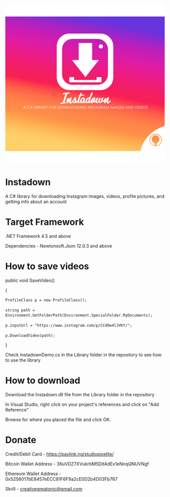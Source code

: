 ![Image](https://github.com/studiopixelite/instadown/blob/master/Library/Instadown%20By%20Pixelite.png?raw=true)

# Instadown
A C# library for downloading Instagram images, videos, profile pictures, and getting info about an account

# Target Framework
.NET Framework 4.5 and above

Dependencies - Newtonsoft.Json 12.0.3 and above

# How to save videos
public void SaveVideo()

{

    ProfileClass p = new ProfileClass();
    
    string path = Environment.GetFolderPath(Environment.SpecialFolder.MyDocuments);
    
    p.inputUrl = "https://www.instagram.com/p/CCd0w4lJVKY/"; 
    
    p.DownloadVideo(path);
 }
 
Check InstadownDemo.cs in the Library folder in the repository to see how to use the library

# How to download

Download the Instadown.dll file from the Library folder in the repository

In Visual Studio, right click on your project's references and click on "Add Reference"

Browse for where you placed the file and click OK.

# Donate 

Credit/Debit Card - https://paylink.ng/studiopixelite/

Bitcoin Wallet Address - 36uVDZ7XVukrbM5DitAdEx1eNnqQNUVNgf

Ethereum Wallet Address - 0x5256017bE8457eECC81F6F9a2cE0D2b4D03Fb767

Skrill - creativegreatonic@gmail.com

